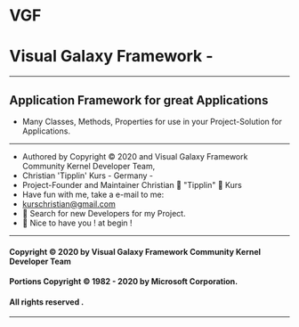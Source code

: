 # VGF
# Visual Galaxy Framework -
----
Application Framework for great Applications
----
- Many Classes, Methods, Properties for use in your Project-Solution for Applications.
----
- Authored by Copyright © 2020 and  Visual Galaxy Framework Community Kernel Developer Team,
- Christian 'Tipplin' Kurs - Germany - 
- Project-Founder and Maintainer Christian 🧑 "Tipplin" 🧑 Kurs
- Have fun with me, take a e-mail to me:
- kurschristian@gmail.com
- 🧑 Search for new Developers for my Project.
- 🧑 Nice to have you ! at begin !
----
#### Copyright © 2020 by  Visual Galaxy Framework Community Kernel Developer Team
#### Portions Copyright © 1982 - 2020 by Microsoft Corporation.
#### All rights reserved .
---- 
 
